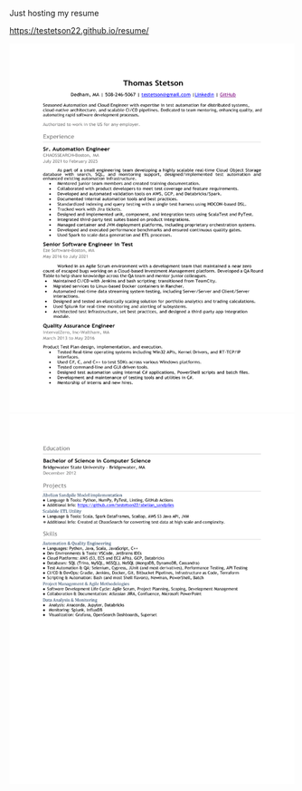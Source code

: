 Just hosting my resume

https://testetson22.github.io/resume/

![](./Thomas-Stetson_resume-1.png)
![](./Thomas-Stetson_resume-2.png)